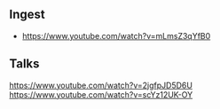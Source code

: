 


## Ingest 
- https://www.youtube.com/watch?v=mLmsZ3qYfB0

## Talks
https://www.youtube.com/watch?v=2jgfpJD5D6U
https://www.youtube.com/watch?v=scYz12UK-OY